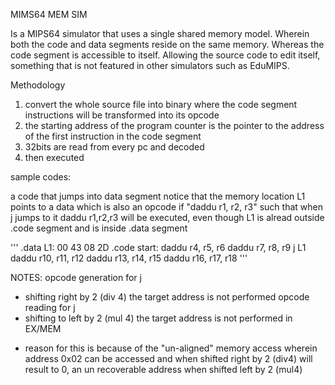 MIMS64 MEM SIM

Is a MIPS64 simulator that uses a single shared memory model. Wherein both the code and data segments reside on the same memory. Whereas the code segment is accessible to itself. Allowing the source code to edit itself, something that is not featured in other simulators such as EduMIPS.

Methodology
1. convert the whole source file into binary where the code segment instructions will be transformed into its opcode
2. the starting address of the program counter is the pointer to the address of the first instruction in the code segment
3. 32bits are read from every pc and decoded
4. then executed

sample codes:

a code that jumps into data segment
notice that the memory location L1 points to a data which is also an opcode if "daddu r1, r2, r3" such that when j jumps to it daddu r1,r2,r3 will be executed, even though L1 is alread outside .code segment and is inside .data segment

'''
	.data
L1:	00
	43
	08
	2D
	.code
start:	daddu r4, r5, r6
	daddu r7, r8, r9
	j L1
	daddu r10, r11, r12
	daddu r13, r14, r15
	daddu r16, r17, r18
'''

NOTES: 
opcode generation for j
- shifting right by 2 (div 4) the target address is not performed
opcode reading for j
- shifting to left by 2 (mul 4) the target address is not performed in EX/MEM
* reason for this is because of the "un-aligned" memory access wherein address 0x02 can be accessed and when shifted right by 2 (div4) will result to 0, an  un recoverable address when shifted left by 2 (mul4)
